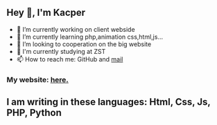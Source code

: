 ## Hey 👋, I'm Kacper

- 🔭 I’m currently working on client webside
- 🌱 I’m currently learning php,animation css,html,js...
- 👯 I’m looking to cooperation on the big website
- 🏫 I'm currently studying at ZST 
- 📫 How to reach me: GitHub and <a href="mailto:kontakt@ostrowskiprograming.pl">mail</a>

### My website: <a href='https://ostrowskiprograming.pl/ ' target='_blank'><u>here</u>.</a></p>
## I am writing in these languages: Html, Css, Js, PHP, Python
